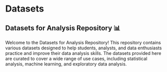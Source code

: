 # Datasets
## Datasets for Analysis Repository 📊
Welcome to the Datasets for Analysis Repository! This repository contains various datasets designed to help students, analysts, and data enthusiasts practice and improve their data analysis skills. The datasets provided here are curated to cover a wide range of use cases, including statistical analysis, machine learning, and exploratory data analysis.

